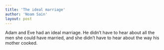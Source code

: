 ```yaml
---
title: 'The ideal marriage'
author: 'Noam Sain'
layout: post
---
```


Adam and Eve had an ideal marriage. He didn’t have to hear about all the men she could have married, and she didn’t have to hear about the way his mother cooked.